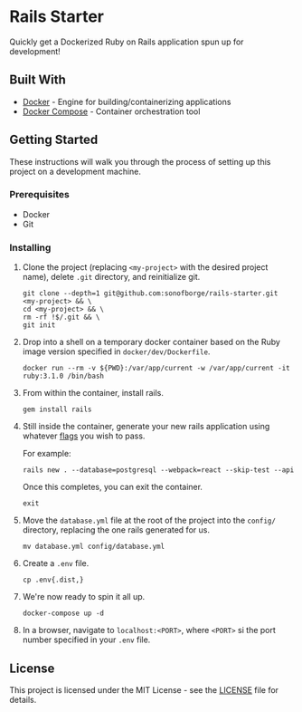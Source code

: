 # Rails Starter

Quickly get a Dockerized Ruby on Rails application spun up for development!

## Built With

*   [Docker](https://docs.docker.com/get-docker/) - Engine for building/containerizing applications
*   [Docker Compose](https://docs.docker.com/compose/install/) - Container orchestration tool

## Getting Started

These instructions will walk you through the process of setting up this project on a development machine.

### Prerequisites

*   Docker
*   Git

### Installing

1.  Clone the project (replacing `<my-project>` with the desired project name), delete `.git` directory, and
    reinitialize git.

    ```shell
    git clone --depth=1 git@github.com:sonofborge/rails-starter.git <my-project> && \
    cd <my-project> && \
    rm -rf !$/.git && \
    git init
    ```

2.  Drop into a shell on a temporary docker container based on the Ruby image version specified in
    `docker/dev/Dockerfile`.

    ```shell
    docker run --rm -v ${PWD}:/var/app/current -w /var/app/current -it ruby:3.1.0 /bin/bash
    ```

3.  From within the container, install rails.

    ```shell
    gem install rails
    ```

4.  Still inside the container, generate your new rails application using whatever
    [flags](https://guides.rubyonrails.org/command_line.html#rails-new) you wish to pass.

    For example:

    ```shell
    rails new . --database=postgresql --webpack=react --skip-test --api
    ```

    Once this completes, you can exit the container.

    ```shell
    exit
    ```

5.  Move the `database.yml` file at the root of the project into the `config/` directory, replacing the one
    rails generated for us.

    ```shell
    mv database.yml config/database.yml
    ```

6.  Create a `.env` file.

    ```shell
    cp .env{.dist,}
    ```

7.  We're now ready to spin it all up.

    ```shell
    docker-compose up -d
    ```

8.  In a browser, navigate to `localhost:<PORT>`, where `<PORT>` si the port number specified in your `.env` file.

## License

This project is licensed under the MIT License - see the [LICENSE](./LICENSE.md) file for details.
